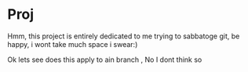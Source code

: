 # Proj


Hmm, this project is entirely dedicated to me trying to sabbatoge git, 
be happy, i wont take much space i swear:)

Ok   lets see does this apply to ain branch , No I dont think so 

